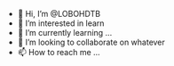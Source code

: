 - 👋 Hi, I’m @LOBOHDTB
- 👀 I’m interested in learn
- 🌱 I’m currently learning ...
- 💞️ I’m looking to collaborate on whatever
- 📫 How to reach me ...

<!---
LOBOHDTB/LOBOHDTB is a ✨ special ✨ repository because its `README.md` (this file) appears on your GitHub profile.
You can click the Preview link to take a look at your changes.
--->
